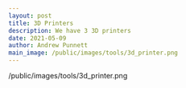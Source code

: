 ```yaml
---
layout: post
title: 3D Printers
description: We have 3 3D printers
date: 2021-05-09
author: Andrew Punnett
main_image: /public/images/tools/3d_printer.png
---
```


/public/images/tools/3d_printer.png


